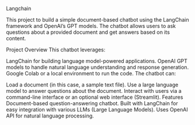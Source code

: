  Langchain 

This project to build a simple document-based chatbot using the LangChain framework and OpenAI’s GPT models. The chatbot allows users to ask questions about a provided document and get answers based on its content.

Project Overview
This chatbot leverages:

LangChain for building language model-powered applications.
OpenAI GPT models to handle natural language understanding and response generation.
Google Colab or a local environment to run the code.
The chatbot can:

Load a document (in this case, a sample text file).
Use a large language model to answer questions about the document.
Interact with users via a command-line interface or an optional web interface (Streamlit).
Features
Document-based question-answering chatbot.
Built with LangChain for easy integration with various LLMs (Large Language Models).
Uses OpenAI API for natural language processing.
